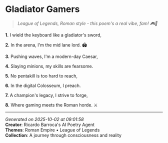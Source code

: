# Gladiator Gamers

> *League of Legends, Roman style - this poem's a real vibe, fam! 🎮💫*

**1.** I wield the keyboard like a gladiator's sword,


**2.** In the arena, I'm the mid lane lord. 🏟️


**3.** Pushing waves, I'm a modern-day Caesar,


**4.** Slaying minions, my skills are fearsome.


**5.** No pentakill is too hard to reach,


**6.** In the digital Colosseum, I preach.


**7.** A champion's legacy, I strive to forge,


**8.** Where gaming meets the Roman horde. ⚔️



---

*Generated on 2025-10-02 at 09:01:58*  
**Creator**: Ricardo Barroca's AI Poetry Agent  
**Themes**: Roman Empire • League of Legends  
**Collection**: A journey through consciousness and reality